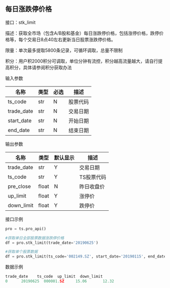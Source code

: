 ## 每日涨跌停价格

接口：stk_limit

描述：获取全市场（包含A/B股和基金）每日涨跌停价格，包括涨停价格，跌停价格等，每个交易日8点40左右更新当日股票涨跌停价格。

限量：单次最多提取5800条记录，可循环调取，总量不限制

积分：用户积2000积分可调取，单位分钟有流控，积分越高流量越大，请自行提高积分，具体请参阅积分获取办法 

输入参数

| 名称 | 类型 | 必选 | 描述 |
| --- | --- | --- | --- |
| ts_code | str | N | 股票代码 |
| trade_date | str | N | 交易日期 |
| start_date | str | N | 开始日期 |
| end_date | str | N | 结束日期 |

输出参数

| 名称 | 类型 | 默认显示 | 描述 |
| --- | --- | --- | --- |
| trade_date | str | Y | 交易日期 |
| ts_code | str | Y | TS股票代码 |
| pre_close | float | N | 昨日收盘价 |
| up_limit | float | Y | 涨停价 |
| down_limit | float | Y | 跌停价 |

接口示例

```python
pro = ts.pro_api()

#获取单日全部股票数据涨跌停价格
df = pro.stk_limit(trade_date='20190625')

#获取单个股票数据
df = pro.stk_limit(ts_code='002149.SZ', start_date='20190115', end_date='20190615')
```

数据示例

```python
trade_date    ts_code  up_limit  down_limit
0      20190625  000001.SZ     15.06       12.32
```